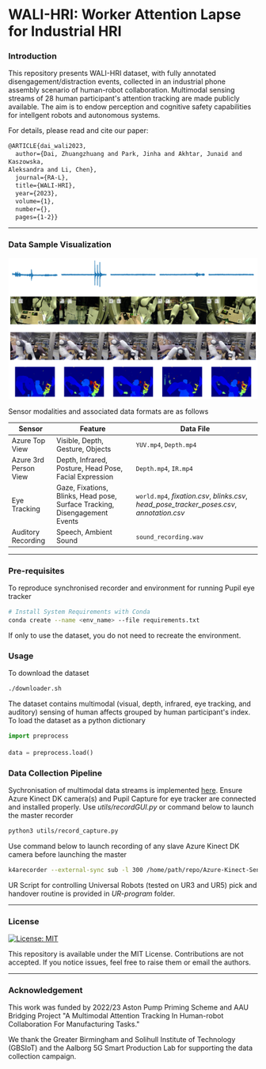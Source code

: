 # WALI-HRI: Worker Attention Lapse for Industrial HRI

### Introduction

This repository presents WALI-HRI dataset, with fully annotated 
disengagement/distraction events, collected in an industrial phone assembly scenario 
of human-robot collaboration. Multimodal sensing streams of 28 
human participant's attention tracking are made publicly available. The aim is to 
endow perception and cognitive safety capabilities for intellgent robots and 
autonomous systems.

For details, please read and cite our paper:

```
@ARTICLE{dai_wali2023,
  author={Dai, Zhuangzhuang and Park, Jinha and Akhtar, Junaid and Kaszowska, 
Aleksandra and Li, Chen},
  journal={RA-L}, 
  title={WALI-HRI}, 
  year={2023},
  volume={1},
  number={},
  pages={1-2}}
```

------

### Data Sample Visualization

![openingfig](https://github.com/zdai257/WALI-HRI/blob/main/imgs/AudioVideoView3.png)

Sensor modalities and associated data formats are as follows

**Sensor** | **Feature** | **Data File**
--- | --- | ---
Azure Top View | Visible, Depth, Gesture, Objects | `YUV.mp4`, `Depth.mp4`
Azure 3rd Person View | Depth, Infrared, Posture, Head Pose, Facial Expression | `Depth.mp4`, `IR.mp4`
Eye Tracking | Gaze, Fixations, Blinks, Head pose, Surface Tracking, Disengagement Events | `world.mp4`, *fixation.csv*, *blinks.csv*, *head_pose_tracker_poses.csv*, *annotation.csv*
Auditory Recording | Speech, Ambient Sound | `sound_recording.wav`

------

### Pre-requisites

To reproduce synchronised recorder and environment for running Pupil eye tracker

```bash
# Install System Requirements with Conda
conda create --name <env_name> --file requirements.txt
```

If only to use the dataset, you do not need to recreate the environment.

### Usage

To download the dataset

```bash
./downloader.sh
```

The dataset contains multimodal (visual, depth, infrared, eye tracking, and auditory) sensing of human affects grouped by human participant's index. To load the dataset as a python dictionary

```python
import preprocess

data = preprocess.load()
```

### Data Collection Pipeline

Sychronisation of multimodal data streams is implemented [here](https://github.com/Junaid0411/AstonAttentionLapseResearchProject). Ensure Azure Kinect DK camera(s) and Pupil Capture for eye tracker are connected and installed properly. Use *utils/recordGUI.py* or command below to launch the master recorder

```bash
python3 utils/record_capture.py
```

Use command below to launch recording of any slave Azure Kinect DK camera before launching the master

```bash
k4arecorder --external-sync sub -l 300 /home/path/repo/Azure-Kinect-Sensor-SDK/dataset/2023_XX_XX/ROBLAB_0X/sub1.mkv
```

UR Script for controlling Universal Robots (tested on UR3 and UR5) pick and handover routine is provided in *UR-program* folder.

------

### License

[![License: MIT](https://img.shields.io/badge/License-MIT-yellow.svg)](https://opensource.org/licenses/MIT)

This repository is available under the MIT License. Contributions are not accepted. If you notice issues, feel free to raise them or email the authors.

------

### Acknowledgement

This work was funded by 2022/23 Aston Pump Priming Scheme and AAU Bridging Project 
"A Multimodal Attention Tracking In Human-robot Collaboration For Manufacturing 
Tasks."

We thank the Greater Birmingham and Solihull Institute of Technology (GBSIoT) and the 
Aalborg 5G Smart Production Lab for supporting the data collection campaign.
